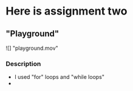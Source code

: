 # Here is assignment two
## "Playground"
![] "playground.mov"
### Description
- I used "for" loops and "while loops"
-
